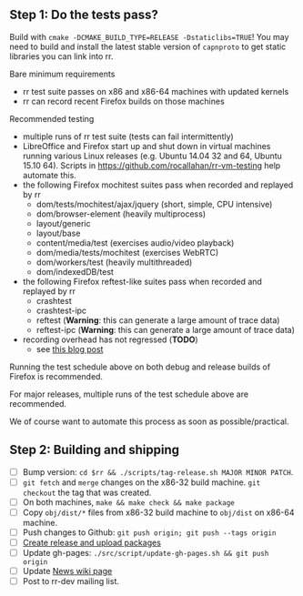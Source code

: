 ## Step 1: Do the tests pass?

Build with `cmake -DCMAKE_BUILD_TYPE=RELEASE -Dstaticlibs=TRUE`! You may need to build and install the latest stable version of `capnproto` to get static libraries you can link into rr.

Bare minimum requirements

* rr test suite passes on x86 and x86-64 machines with updated kernels
* rr can record recent Firefox builds on those machines

Recommended testing

* multiple runs of rr test suite (tests can fail intermittently)
* LibreOffice and Firefox start up and shut down in virtual machines running various Linux releases (e.g. Ubuntu 14.04 32 and 64, Ubuntu 15.10 64). Scripts in https://github.com/rocallahan/rr-vm-testing help automate this.
* the following Firefox mochitest suites pass when recorded and replayed by rr
    * dom/tests/mochitest/ajax/jquery (short, simple, CPU intensive)
    * dom/browser-element (heavily multiprocess)
    * layout/generic
    * layout/base
    * content/media/test (exercises audio/video playback)
    * dom/media/tests/mochitest (exercises WebRTC)
    * dom/workers/test (heavily multithreaded)
    * dom/indexedDB/test
* the following Firefox reftest-like suites pass when recorded and replayed by rr
    * crashtest
    * crashtest-ipc
    * reftest (**Warning**: this can generate a large amount of trace data)
    * reftest-ipc (**Warning**: this can generate a large amount of trace data)
* recording overhead has not regressed (**TODO**)
    * see [this blog post](http://robert.ocallahan.org/2014/03/introducing-rr.html)

Running the test schedule above on both debug and release builds of Firefox is recommended.

For major releases, multiple runs of the test schedule above are recommended.

We of course want to automate this process as soon as possible/practical.

## Step 2: Building and shipping

- [ ] Bump version: `cd $rr && ./scripts/tag-release.sh MAJOR MINOR PATCH`.
- [ ] `git fetch` and `merge` changes on the x86-32 build machine. `git checkout` the tag that was created.
- [ ] On both machines, `make && make check && make package`
- [ ] Copy `obj/dist/*` files from x86-32 build machine to `obj/dist` on x86-64 machine.
- [ ] Push changes to Github: `git push origin; git push --tags origin`
- [ ] [Create release and upload packages](https://github.com/mozilla/rr/releases)
- [ ] Update gh-pages: `./src/script/update-gh-pages.sh && git push origin`
- [ ] Update [News wiki page](https://github.com/mozilla/rr/wiki/News)
- [ ] Post to rr-dev mailing list.